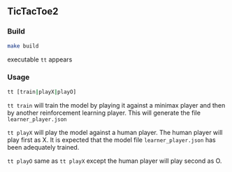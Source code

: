 ## TicTacToe2

### Build

``` sh
make build
```

executable `tt` appears

### Usage 

``` sh
tt [train|playX|playO]
```

`tt train` will train the model by playing it against a minimax player and then by another reinforcement learning player. This will generate the file `learner_player.json`

`tt playX` will play the model against a human player. The human player will play first as X. It is expected that the model file `learner_player.json` has been adequately trained.

`tt playO` same as `tt playX` except the human player will play second as O.

